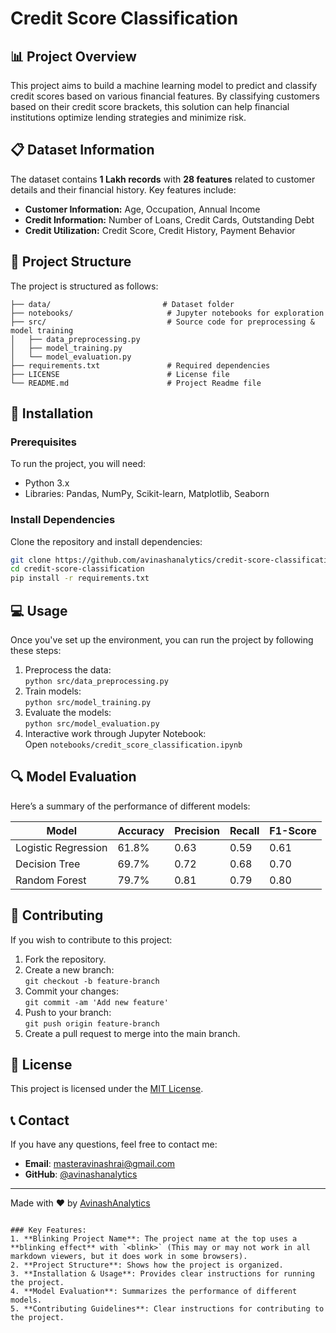 
# <blink>**Credit Score Classification**</blink>

## **📊 Project Overview**
This project aims to build a machine learning model to predict and classify credit scores based on various financial features. By classifying customers based on their credit score brackets, this solution can help financial institutions optimize lending strategies and minimize risk.

## **📋 Dataset Information**
The dataset contains **1 Lakh records** with **28 features** related to customer details and their financial history. Key features include:

- **Customer Information:** Age, Occupation, Annual Income
- **Credit Information:** Number of Loans, Credit Cards, Outstanding Debt
- **Credit Utilization:** Credit Score, Credit History, Payment Behavior

## **📂 Project Structure**
The project is structured as follows:

```plaintext
├── data/                         # Dataset folder
├── notebooks/                     # Jupyter notebooks for exploration
├── src/                           # Source code for preprocessing & model training
│   ├── data_preprocessing.py
│   ├── model_training.py
│   └── model_evaluation.py
├── requirements.txt               # Required dependencies
├── LICENSE                        # License file
└── README.md                      # Project Readme file
```

## **🔧 Installation**
### **Prerequisites**
To run the project, you will need:
- Python 3.x
- Libraries: Pandas, NumPy, Scikit-learn, Matplotlib, Seaborn

### **Install Dependencies**
Clone the repository and install dependencies:

```bash
git clone https://github.com/avinashanalytics/credit-score-classification.git
cd credit-score-classification
pip install -r requirements.txt
```

## **💻 Usage**
Once you've set up the environment, you can run the project by following these steps:

1. Preprocess the data:  
   `python src/data_preprocessing.py`
2. Train models:  
   `python src/model_training.py`
3. Evaluate the models:  
   `python src/model_evaluation.py`
4. Interactive work through Jupyter Notebook:  
   Open `notebooks/credit_score_classification.ipynb`

## **🔍 Model Evaluation**
Here’s a summary of the performance of different models:

| Model              | Accuracy | Precision | Recall | F1-Score |
|--------------------|----------|-----------|--------|----------|
| Logistic Regression| 61.8%    | 0.63      | 0.59   | 0.61     |
| Decision Tree      | 69.7%    | 0.72      | 0.68   | 0.70     |
| Random Forest      | 79.7%    | 0.81      | 0.79   | 0.80     |

## **📝 Contributing**
If you wish to contribute to this project:
1. Fork the repository.
2. Create a new branch:  
   `git checkout -b feature-branch`
3. Commit your changes:  
   `git commit -am 'Add new feature'`
4. Push to your branch:  
   `git push origin feature-branch`
5. Create a pull request to merge into the main branch.

## **📜 License**
This project is licensed under the [MIT License](LICENSE).

## **📞 Contact**
If you have any questions, feel free to contact me:
- **Email**: masteravinashrai@gmail.com
- **GitHub**: [@avinashanalytics](https://github.com/avinashanalytics)

---

Made with ❤️ by [AvinashAnalytics](https://github.com/avinashanalytics)
```

### Key Features:
1. **Blinking Project Name**: The project name at the top uses a **blinking effect** with `<blink>` (This may or may not work in all markdown viewers, but it does work in some browsers).
2. **Project Structure**: Shows how the project is organized.
3. **Installation & Usage**: Provides clear instructions for running the project.
4. **Model Evaluation**: Summarizes the performance of different models.
5. **Contributing Guidelines**: Clear instructions for contributing to the project.

